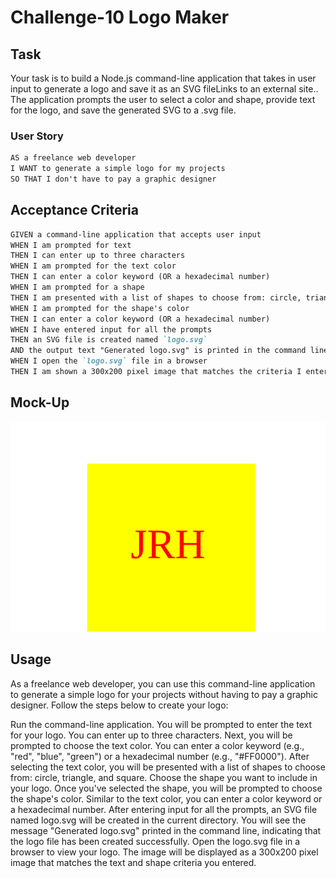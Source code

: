 # Challenge-10 Logo Maker

## Task

Your task is to build a Node.js command-line application that takes in user input to generate a logo and save it as an SVG fileLinks to an external site.. The application prompts the user to select a color and shape, provide text for the logo, and save the generated SVG to a .svg file.



### User Story

```md
AS a freelance web developer
I WANT to generate a simple logo for my projects
SO THAT I don't have to pay a graphic designer
```

## Acceptance Criteria

```md
GIVEN a command-line application that accepts user input
WHEN I am prompted for text
THEN I can enter up to three characters
WHEN I am prompted for the text color
THEN I can enter a color keyword (OR a hexadecimal number)
WHEN I am prompted for a shape
THEN I am presented with a list of shapes to choose from: circle, triangle, and square
WHEN I am prompted for the shape's color
THEN I can enter a color keyword (OR a hexadecimal number)
WHEN I have entered input for all the prompts
THEN an SVG file is created named `logo.svg`
AND the output text "Generated logo.svg" is printed in the command line
WHEN I open the `logo.svg` file in a browser
THEN I am shown a 300x200 pixel image that matches the criteria I entered
```

## Mock-Up

![Square](/Examples/logo.svg)


## Usage

As a freelance web developer, you can use this command-line application to generate a simple logo for your projects without having to pay a graphic designer. Follow the steps below to create your logo:

Run the command-line application.
You will be prompted to enter the text for your logo. You can enter up to three characters.
Next, you will be prompted to choose the text color. You can enter a color keyword (e.g., "red", "blue", "green") or a hexadecimal number (e.g., "#FF0000").
After selecting the text color, you will be presented with a list of shapes to choose from: circle, triangle, and square.
Choose the shape you want to include in your logo.
Once you've selected the shape, you will be prompted to choose the shape's color. Similar to the text color, you can enter a color keyword or a hexadecimal number.
After entering input for all the prompts, an SVG file named logo.svg will be created in the current directory.
You will see the message "Generated logo.svg" printed in the command line, indicating that the logo file has been created successfully.
Open the logo.svg file in a browser to view your logo. The image will be displayed as a 300x200 pixel image that matches the text and shape criteria you entered.

